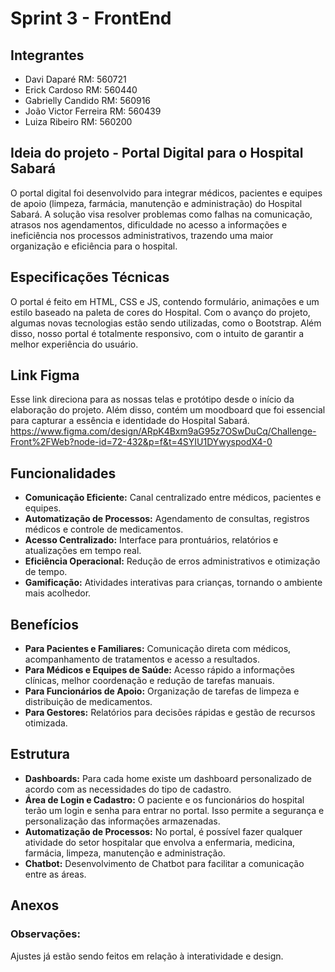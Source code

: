 # Sprint 3 - FrontEnd

## Integrantes
- Davi Daparé RM: 560721
- Erick Cardoso RM: 560440
- Gabrielly Candido RM: 560916
- João Victor Ferreira RM: 560439
- Luiza Ribeiro RM: 560200

## Ideia do projeto - Portal Digital para o Hospital Sabará

O portal digital foi desenvolvido para integrar médicos, pacientes e equipes de apoio (limpeza, farmácia, manutenção e administração) do Hospital Sabará. A solução visa resolver problemas como falhas na comunicação, atrasos nos agendamentos, dificuldade no acesso a informações e ineficiência nos processos administrativos, trazendo uma maior organização e eficiência para o hospital.

## Especificações Técnicas
O portal é feito em HTML, CSS e JS, contendo formulário, animações e um estilo baseado na paleta de cores do Hospital. Com o avanço do projeto, algumas novas tecnologias estão sendo utilizadas, como o Bootstrap. Além disso, nosso portal é totalmente responsivo, com o intuito de garantir a melhor experiência do usuário.

## Link Figma
Esse link direciona para as nossas telas e protótipo desde o início da elaboração do projeto. Além disso, contém um moodboard que foi essencial para capturar a essência e identidade do Hospital Sabará.
https://www.figma.com/design/ARpK4Bxm9aG95z7OSwDuCq/Challenge-Front%2FWeb?node-id=72-432&p=f&t=4SYIU1DYwyspodX4-0 

## Funcionalidades
- **Comunicação Eficiente:** Canal centralizado entre médicos, pacientes e equipes.
- **Automatização de Processos:** Agendamento de consultas, registros médicos e controle de medicamentos.
- **Acesso Centralizado:** Interface para prontuários, relatórios e atualizações em tempo real.
- **Eficiência Operacional:** Redução de erros administrativos e otimização de tempo.
- **Gamificação:** Atividades interativas para crianças, tornando o ambiente mais acolhedor.

## Benefícios
- **Para Pacientes e Familiares:** Comunicação direta com médicos, acompanhamento de tratamentos e acesso a resultados.
- **Para Médicos e Equipes de Saúde:** Acesso rápido a informações clínicas, melhor coordenação e redução de tarefas manuais.
- **Para Funcionários de Apoio:** Organização de tarefas de limpeza e distribuição de medicamentos.
- **Para Gestores:** Relatórios para decisões rápidas e gestão de recursos otimizada.

## Estrutura
- **Dashboards:** Para cada home existe um dashboard personalizado de acordo com as necessidades do tipo de cadastro.
- **Área de Login e Cadastro:** O paciente e os funcionários do hospital terão um login e senha para entrar no portal. Isso permite a segurança e personalização das informações armazenadas.
- **Automatização de Processos:** No portal, é possível fazer qualquer atividade do setor hospitalar que envolva a enfermaria, medicina, farmácia, limpeza, manutenção e administração. 
- **Chatbot:** Desenvolvimento de Chatbot para facilitar a comunicação entre as áreas.

## Anexos
### Observações: 
Ajustes já estão sendo feitos em relação à interatividade e design.
